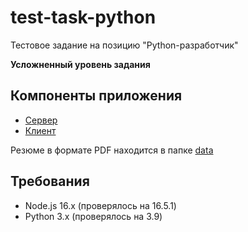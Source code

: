 # test-task-python
Тестовое задание на позицию "Python-разработчик"

<b>Усложненный уровень задания</b>

## Компоненты приложения
- [Сервер](https://github.com/madrahimova/test-task-python/tree/main/src/server)
- [Клиент](https://github.com/madrahimova/test-task-python/tree/main/src/client)

Резюме в формате PDF находится в папке [data](https://github.com/madrahimova/test-task-python/tree/main/data)

## Требования
- Node.js 16.x (проверялось на 16.5.1)
- Python 3.x (проверялось на 3.9)
